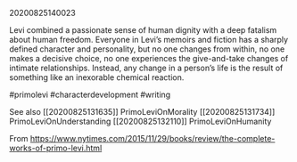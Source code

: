 20200825140023

Levi combined a passionate sense of human dignity with a deep fatalism about human freedom. Everyone in Levi’s memoirs and fiction has a sharply defined character and personality, but no one changes from within, no one makes a decisive choice, no one experiences the give-and-take changes of intimate relationships. Instead, any change in a person’s life is the result of something like an inexorable chemical reaction.

#primolevi #characterdevelopment #writing

See also
[[20200825131635]] PrimoLeviOnMorality
[[20200825131734]] PrimoLeviOnUnderstanding
[[20200825132110]] PrimoLeviOnHumanity

From
https://www.nytimes.com/2015/11/29/books/review/the-complete-works-of-primo-levi.html